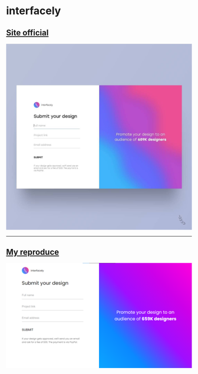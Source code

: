 # interfacely
## [Site official](https://interfacely.net)  

![design page](images/design.png)

_________

## [My reproduce](https://interfacely.vercel.app/)
![design my page](images/mydesign.png)